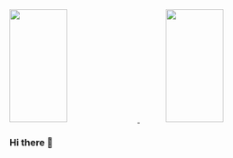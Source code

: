 <a href="https://github.com/anuraghazra/github-readme-stats">
  <img width="45%" height="200" src="https://github-readme-stats.vercel.app/api/top-langs/?username=JaydenGrubb1&theme=prussian&langs_count=8&count_private=true&layout=compact" />
</a>
<a href="https://github.com/anuraghazra/convoychat">
  <img align="right" width="45%" height="200" src="https://github-readme-stats.vercel.app/api?username=JaydenGrubb1&count_private=true&show_icons=true&theme=prussian" />
</a>
<a>
‎ ‎ ‎ ‎ ‎ ‎ ‎ ‎‎ 
</a>

### Hi there 👋

<!--
**JaydenGrubb1/JaydenGrubb1** is a ✨ _special_ ✨ repository because its `README.md` (this file) appears on your GitHub profile.

Here are some ideas to get you started:

- 🔭 I’m currently working on ...
- 🌱 I’m currently learning ...
- 👯 I’m looking to collaborate on ...
- 🤔 I’m looking for help with ...
- 💬 Ask me about ...
- 📫 How to reach me: ...
- 😄 Pronouns: ...
- ⚡ Fun fact: ...
-->
